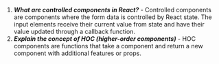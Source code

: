 1. ***What are controlled components in React?*** - Controlled components are components where the form data is controlled by React state. The input elements receive their current value from state and have their value updated through a callback function.
2. ***Explain the concept of HOC (higher-order components)*** - HOC components are functions that take a component and return a new component with additional features or props.